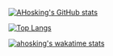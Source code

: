 [![AHosking's GitHub stats](https://github-readme-stats.vercel.app/api?username=ahosking&count_private=true&show_icons=true&theme=onedark&hide_rank=true&include_all_commits=true)](https://github.com/ahosking)

[![Top Langs](https://github-readme-stats.vercel.app/api/top-langs/?username=ahosking&layout=compact&theme=onedark)](https://github.com/ahosking)

[![ahosking's wakatime stats](https://github-readme-stats.vercel.app/api/wakatime?username=f5c31f29-fdd1-4346-b9e6-a82f28f8ca2f&theme=onedark)](https://wakatime.com/@f5c31f29-fdd1-4346-b9e6-a82f28f8ca2f)
